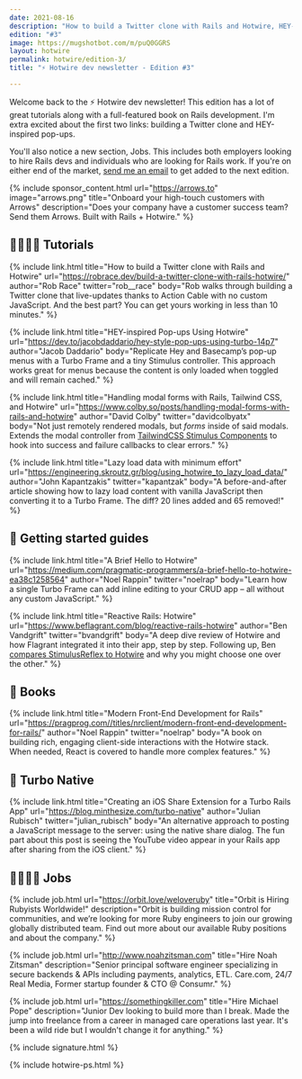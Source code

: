 ```yaml
---
date: 2021-08-16
description: "How to build a Twitter clone with Rails and Hotwire, HEY-inspired pop-ups, and some folks looking for Rails work."
edition: "#3"
image: https://mugshotbot.com/m/puQ0GGRS
layout: hotwire
permalink: hotwire/edition-3/
title: "⚡️ Hotwire dev newsletter - Edition #3"

---
```


Welcome back to the ⚡️ Hotwire dev newsletter! This edition has a lot of great tutorials along with a full-featured book on Rails development. I'm extra excited about the first two links: building a Twitter clone and HEY-inspired pop-ups.

You'll also notice a new section, Jobs. This includes both employers looking to hire Rails devs and individuals who are looking for Rails work. If you're on either end of the market, [send me an email](mailto:joe@masilotti.com) to get added to the next edition.

{% include sponsor_content.html
  url="https://arrows.to"
  image="arrows.png"
  title="Onboard your high-touch customers with Arrows"
  description="Does your company have a customer success team? Send them Arrows. Built with Rails + Hotwire."
%}

## 👩‍🏫👨‍🏫 Tutorials

{% include link.html
  title="How to build a Twitter clone with Rails and Hotwire"
  url="https://robrace.dev/build-a-twitter-clone-with-rails-hotwire/"
  author="Rob Race"
  twitter="rob__race"
	body="Rob walks through building a Twitter clone that live-updates thanks to Action Cable with no custom JavaScript. And the best part? You can get yours working in less than 10 minutes."
%}

{% include link.html
  title="HEY-inspired Pop-ups Using Hotwire"
  url="https://dev.to/jacobdaddario/hey-style-pop-ups-using-turbo-14p7"
  author="Jacob Daddario"
	body="Replicate Hey and Basecamp’s pop-up menus with a Turbo Frame and a tiny Stimulus controller. This approach works great for menus because the content is only loaded when toggled and will remain cached."
%}

{% include link.html
  title="Handling modal forms with Rails, Tailwind CSS, and Hotwire"
  url="https://www.colby.so/posts/handling-modal-forms-with-rails-and-hotwire"
  author="David Colby"
  twitter="davidcolbyatx"
	body="Not just remotely rendered modals, but _forms_ inside of said modals. Extends the modal controller from [TailwindCSS Stimulus Components](https://github.com/excid3/tailwindcss-stimulus-components) to hook into success and failure callbacks to clear errors."
%}

{% include link.html
  title="Lazy load data with minimum effort"
  url="https://engineering.skroutz.gr/blog/using_hotwire_to_lazy_load_data/"
  author="John Kapantzakis"
  twitter="kapantzak"
	body="A before-and-after article showing how to lazy load content with vanilla JavaScript then converting it to a Turbo Frame. The diff? 20 lines added and 65 removed!"
%}

## 🏁 Getting started guides

{% include link.html
  title="A Brief Hello to Hotwire"
  url="https://medium.com/pragmatic-programmers/a-brief-hello-to-hotwire-ea38c1258564"
  author="Noel Rappin"
  twitter="noelrap"
	body="Learn how a single Turbo Frame can add inline editing to your CRUD app – all without any custom JavaScript."
%}

{% include link.html
  title="Reactive Rails: Hotwire"
  url="https://www.beflagrant.com/blog/reactive-rails-hotwire"
  author="Ben Vandgrift"
  twitter="bvandgrift"
	body="A deep dive review of Hotwire and how Flagrant integrated it into their app, step by step. Following up, Ben [compares StimulusReflex to Hotwire](https://www.beflagrant.com/blog/reactive-rails-comparing-stimulusreflex-and-hotwire) and why you might choose one over the other."
%}

## 📘 Books

{% include link.html
  title="Modern Front-End Development for Rails"
  url="https://pragprog.com//titles/nrclient/modern-front-end-development-for-rails/"
  author="Noel Rappin"
  twitter="noelrap"
	body="A book on building rich, engaging client-side interactions with the Hotwire stack. When needed, React is covered to handle more complex features."
%}

## 📱 Turbo Native

{% include link.html
  title="Creating an iOS Share Extension for a Turbo Rails App"
  url="https://blog.minthesize.com/turbo-native"
  author="Julian Rubisch"
  twitter="julian_rubisch"
	body="An alternative approach to posting a JavaScript message to the server: using the native share dialog. The fun part about this post is seeing the YouTube video appear in your Rails app after sharing from the iOS client."
%}

## 👩‍💻👨‍💻 Jobs

{% include job.html
  url="https://orbit.love/weloveruby"
  title="Orbit is Hiring Rubyists Worldwide!"
  description="Orbit is building mission control for communities, and we’re looking for more Ruby engineers to join our growing globally distributed team. Find out more about our available Ruby positions and about the company."
%}

{% include job.html
  url="http://www.noahzitsman.com"
  title="Hire Noah Zitsman"
  description="Senior principal software engineer specializing in secure backends & APIs including payments, analytics, ETL. Care.com, 24/7 Real Media, Former startup founder & CTO @ Consumr."
%}

{% include job.html
  url="https://somethingkiller.com"
  title="Hire Michael Pope"
  description="Junior Dev looking to build more than I break. Made the jump into freelance from a career in managed care operations last year. It's been a wild ride but I wouldn't change it for anything."
%}

{% include signature.html %}

{% include hotwire-ps.html %}
